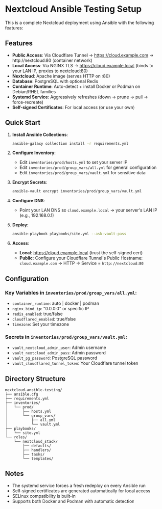 # Nextcloud Ansible Testing Setup

This is a complete Nextcloud deployment using Ansible with the following features:

## Features
- **Public Access**: Via Cloudflare Tunnel → https://cloud.example.com → http://nextcloud:80 (container network)
- **Local Access**: Via NGINX TLS → https://cloud.example.local (binds to your LAN IP, proxies to nextcloud:80)
- **Nextcloud**: Apache image (serves HTTP on :80)
- **Database**: PostgreSQL with optional Redis
- **Container Runtime**: Auto-detect + install Docker or Podman on Debian/RHEL families
- **Systemd Service**: Aggressively refreshes (down → prune → pull → force-recreate)
- **Self-signed Certificates**: For local access (or use your own)

## Quick Start

1. **Install Ansible Collections**:
   ```bash
   ansible-galaxy collection install -r requirements.yml
   ```

2. **Configure Inventory**:
   - Edit `inventories/prod/hosts.yml` to set your server IP
   - Edit `inventories/prod/group_vars/all.yml` for general configuration
   - Edit `inventories/prod/group_vars/vault.yml` for sensitive data

3. **Encrypt Secrets**:
   ```bash
   ansible-vault encrypt inventories/prod/group_vars/vault.yml
   ```

4. **Configure DNS**:
   - Point your LAN DNS so `cloud.example.local` → your server's LAN IP (e.g., 192.168.0.1)

5. **Deploy**:
   ```bash
   ansible-playbook playbooks/site.yml --ask-vault-pass
   ```

6. **Access**:
   - **Local**: https://cloud.example.local (trust the self-signed cert)
   - **Public**: Configure your Cloudflare Tunnel's Public Hostname: `cloud.example.com` → HTTP → Service = `http://nextcloud:80`

## Configuration

### Key Variables in `inventories/prod/group_vars/all.yml`:
- `container_runtime`: auto | docker | podman
- `nginx_bind_ip`: "0.0.0.0" or specific IP
- `redis_enabled`: true/false
- `cloudflared_enabled`: true/false
- `timezone`: Set your timezone

### Secrets in `inventories/prod/group_vars/vault.yml`:
- `vault_nextcloud_admin_user`: Admin username
- `vault_nextcloud_admin_pass`: Admin password
- `vault_pg_password`: PostgreSQL password
- `vault_cloudflared_tunnel_token`: Your Cloudflare tunnel token

## Directory Structure
```
nextcloud-ansible-testing/
├── ansible.cfg
├── requirements.yml
├── inventories/
│   └── prod/
│       ├── hosts.yml
│       └── group_vars/
│           ├── all.yml
│           └── vault.yml
├── playbooks/
│   └── site.yml
└── roles/
    └── nextcloud_stack/
        ├── defaults/
        ├── handlers/
        ├── tasks/
        └── templates/
```

## Notes
- The systemd service forces a fresh redeploy on every Ansible run
- Self-signed certificates are generated automatically for local access
- SELinux compatibility is built-in
- Supports both Docker and Podman with automatic detection
